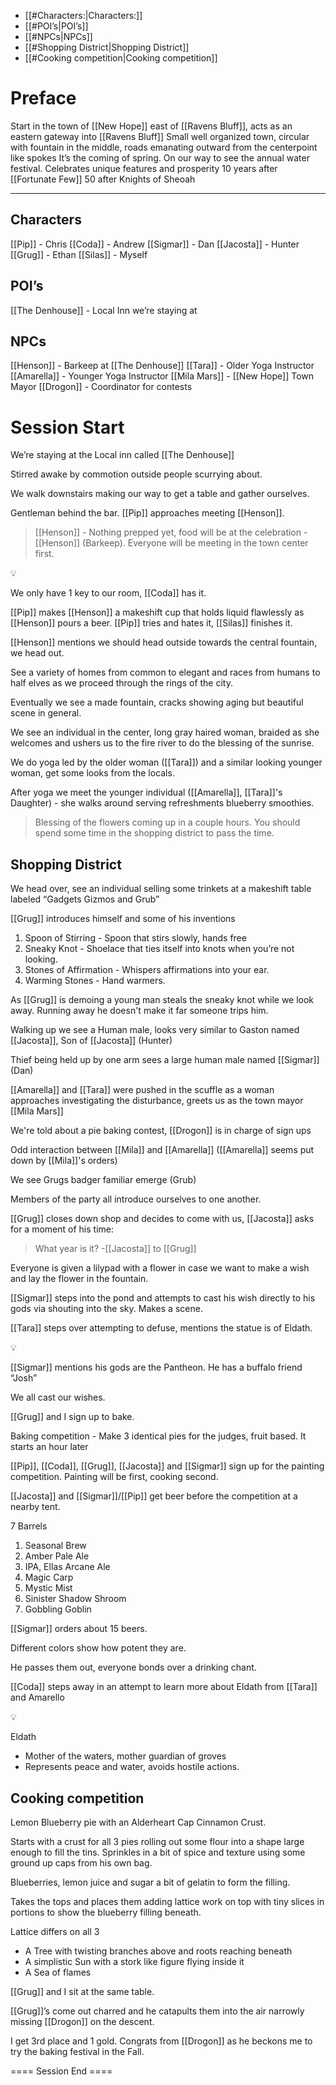 
- [[#Characters:|Characters:]]
- [[#POI’s|POI’s]]
- [[#NPCs|NPCs]]
- [[#Shopping District|Shopping District]]
- [[#Cooking competition|Cooking competition]]

# Preface

Start in the town of [[New Hope]] east of [[Ravens Bluff]], acts as an eastern gateway into [[Ravens Bluff]]
Small well organized town, circular with fountain in the middle, roads emanating outward from the centerpoint like spokes
It’s the coming of spring. On our way to see the annual water festival.
Celebrates unique features and prosperity
10 years after [[Fortunate Few]]
50 after Knights of Sheoah

---

## Characters

[[Pip]] - Chris
[[Coda]] - Andrew
[[Sigmar]] - Dan
[[Jacosta]] - Hunter
[[Grug]] - Ethan
[[Silas]] - Myself

## POI’s

[[The Denhouse]] - Local Inn we’re staying at

## NPCs

[[Henson]] - Barkeep at [[The Denhouse]]
[[Tara]] - Older Yoga Instructor
[[Amarella]] - Younger Yoga Instructor
[[Mila Mars]] - [[New Hope]] Town Mayor
[[Drogon]] - Coordinator for contests

# Session Start

We’re staying at the Local inn called [[The Denhouse]]

Stirred awake by commotion outside people scurrying about.

We walk downstairs making our way to get a table and gather ourselves.

Gentleman behind the bar. [[Pip]] approaches meeting [[Henson]].

> [[Henson]] - Nothing prepped yet, food will be at the celebration - [[Henson]] (Barkeep). Everyone will be meeting in the town center first.

<aside> 💡

We only have 1 key to our room, [[Coda]] has it.

</aside>

[[Pip]] makes [[Henson]] a makeshift cup that holds liquid flawlessly as [[Henson]] pours a beer. [[Pip]] tries and hates it, [[Silas]] finishes it.

[[Henson]] mentions we should head outside towards the central fountain, we head out.

See a variety of homes from common to elegant and races from humans to half elves as we proceed through the rings of the city.

Eventually we see a made fountain, cracks showing aging but beautiful scene in general.

We see an individual in the center, long gray haired woman, braided as she welcomes and ushers us to the fire river to do the blessing of the sunrise.

We do yoga led by the older woman ([[Tara]]) and a similar looking younger woman, get some looks from the locals.

After yoga we meet the younger individual ([[Amarella]], [[Tara]]'s Daughter) - she walks around serving refreshments blueberry smoothies.

> Blessing of the flowers coming up in a couple hours. You should spend some time in the shopping district to pass the time.

## Shopping District

We head over, see an individual selling some trinkets at a makeshift table labeled “Gadgets Gizmos and Grub”

[[Grug]] introduces himself and some of his inventions

1. Spoon of Stirring - Spoon that stirs slowly, hands free
2. Sneaky Knot - Shoelace that ties itself into knots when you’re not looking.
3. Stones of Affirmation - Whispers affirmations into your ear.
4. Warming Stones - Hand warmers.

As [[Grug]] is demoing a young man steals the sneaky knot while we look away. Running away he doesn't make it far someone trips him.

Walking up we see a Human male, looks very similar to Gaston named [[Jacosta]], Son of [[Jacosta]] (Hunter)

Thief being held up by one arm sees a large human male named [[Sigmar]] (Dan)

[[Amarella]] and [[Tara]] were pushed in the scuffle as a woman approaches investigating the disturbance, greets us as the town mayor [[Mila Mars]]

We're told about a pie baking contest, [[Drogon]] is in charge of sign ups

Odd interaction between [[Mila]] and [[Amarella]] ([[Amarella]] seems put down by [[Mila]]'s orders)

We see Grugs badger familiar emerge (Grub)

Members of the party all introduce ourselves to one another.

[[Grug]] closes down shop and decides to come with us, [[Jacosta]] asks for a moment of his time:

> What year is it? -[[Jacosta]] to [[Grug]]

Everyone is given a lilypad with a flower in case we want to make a wish and lay the flower in the fountain.

[[Sigmar]] steps into the pond and attempts to cast his wish directly to his gods via shouting into the sky. Makes a scene.

[[Tara]] steps over attempting to defuse, mentions the statue is of Eldath.

<aside> 💡

[[Sigmar]] mentions his gods are the Pantheon. He has a buffalo friend “Josh”

</aside>

We all cast our wishes.

[[Grug]] and I sign up to bake.

Baking competition - Make 3 identical pies for the judges, fruit based. It starts an hour later

[[Pip]], [[Coda]], [[Grug]], [[Jacosta]] and [[Sigmar]] sign up for the painting competition. Painting will be first, cooking second.

[[Jacosta]] and [[Sigmar]]/[[Pip]] get beer before the competition at a nearby tent.

7 Barrels

1. Seasonal Brew
2. Amber Pale Ale
3. IPA, Ellas Arcane Ale
4. Magic Carp
5. Mystic Mist
6. Sinister Shadow Shroom
7. Gobbling Goblin

[[Sigmar]] orders about 15 beers.

Different colors show how potent they are.

He passes them out, everyone bonds over a drinking chant.

[[Coda]] steps away in an attempt to learn more about Eldath from [[Tara]] and Amarello

<aside> 💡

Eldath

- Mother of the waters, mother guardian of groves
- Represents peace and water, avoids hostile actions. </aside>

## Cooking competition

Lemon Blueberry pie with an Alderheart Cap Cinnamon Crust.

Starts with a crust for all 3 pies rolling out some flour into a shape large enough to fill the tins. Sprinkles in a bit of spice and texture using some ground up caps from his own bag.

Blueberries, lemon juice and sugar a bit of gelatin to form the filling.

Takes the tops and places them adding lattice work on top with tiny slices in portions to show the blueberry filling beneath.

Lattice differs on all 3

- A Tree with twisting branches above and roots reaching beneath
- A simplistic Sun with a stork like figure flying inside it
- A Sea of flames

[[Grug]] and I sit at the same table.

[[Grug]]’s come out charred and he catapults them into the air narrowly missing [[Drogon]] on the descent.

I get 3rd place and 1 gold. Congrats from [[Drogon]] as he beckons me to try the baking festival in the Fall.

==== Session End ====